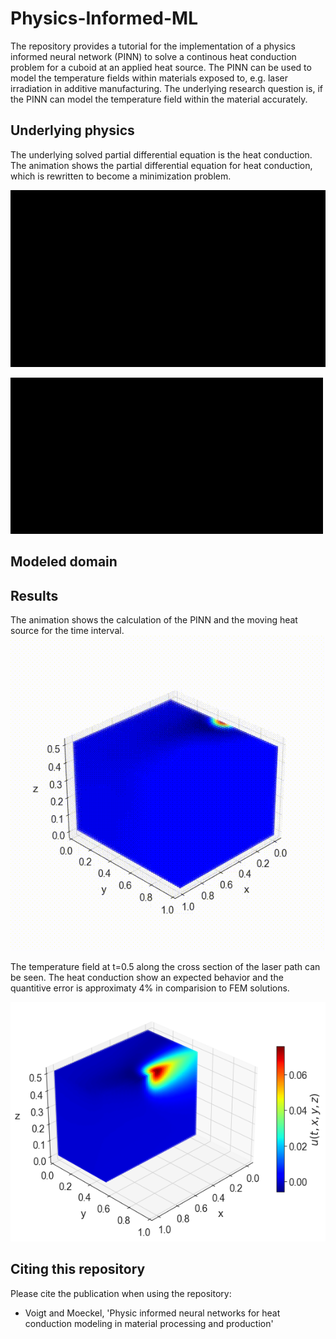 # Physics-Informed-ML
The repository provides a tutorial for the implementation of a physics informed neural network (PINN) to solve a continous heat conduction problem for a cuboid at an applied heat source. The PINN can be used to model the temperature fields within materials exposed to, e.g. laser irradiation in additive manufacturing. The underlying research question is, if the PINN can model the temperature field within the material accurately. 

## Underlying physics
The underlying solved partial differential equation is the heat conduction. The animation shows the partial differential equation for heat conduction, which is rewritten to become a minimization problem.

!['dfd'](Images/Video_manim_PDE_Heat.gif)

<img src='Images/Video_manim_PDE_Heat.gif' width=500 height=250/>

## Modeled domain


## Results
The animation shows the calculation of the PINN and the moving heat source for the time interval. 
![Caption](Images/Video_3D.gif)

The temperature field at t=0.5 along the cross section of the laser path can be seen. The heat conduction show an expected behavior and the quantitive error is approximaty 4% in comparision to FEM solutions. 

![alt text](https://github.com/J-wq/Physics-Informed-ML/blob/main/Images/PINN_simulation_cross_section.png?raw=true)


## Citing this repository
Please cite the publication when using the repository:
- Voigt and Moeckel, 'Physic informed neural networks for heat conduction modeling in material processing and production'

